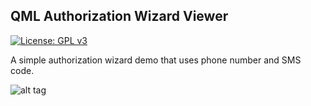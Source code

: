 ## QML Authorization Wizard Viewer

[![License: GPL v3](https://img.shields.io/badge/License-GPL%20v3-blue.svg)](http://www.gnu.org/licenses/gpl-3.0)
<!---
[![Build Status](https://travis-ci.org/papyros/qml-material.svg?branch=develop)](https://travis-ci.org/papyros/qml-material)
--->

A simple authorization wizard demo that uses phone number and SMS code.

![alt tag](https://github.com/buzzySmile/qml-auth-wizard/blob/e07dd593773610b8e0a35e092f81c84a062c47ab/images/auth-wizard-demo.gif?raw=true)
